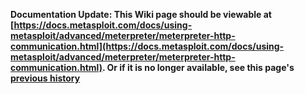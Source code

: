 <!-- Maintainers:  Please do not modify this file directly, create a pull request instead -->

**Documentation Update: This Wiki page should be viewable at [https://docs.metasploit.com/docs/using-metasploit/advanced/meterpreter/meterpreter-http-communication.html](https://docs.metasploit.com/docs/using-metasploit/advanced/meterpreter/meterpreter-http-communication.html). Or if it is no longer available, see this page's [previous history](./_history)**

